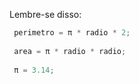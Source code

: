 Lembre-se disso:

```javascript
 perimetro = π * radio * 2;
 
 area = π * radio * radio;
 
 π = 3.14;
```

